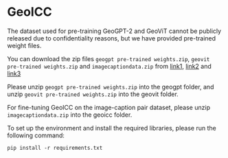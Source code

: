 # GeoICC
The dataset used for pre-training GeoGPT-2 and GeoViT cannot be publicly released due to confidentiality reasons, but we have provided pre-trained weight files. 

You can download the zip files `geogpt pre-trained weights.zip`, `geovit pre-trained weights.zip` and `imagecaptiondata.zip` from [link1](https://cdn-lfs-us-1.hf.co/repos/b0/0a/b00aa7c47ed1a3736cade34caa33e239480edc2cc1d69d14d855cf444d062324/6767dd4da6a9852a7cea66597ebe75bde6d5b19440a57a68fda61bfc510ddb43?response-content-disposition=attachment%3B+filename*%3DUTF-8%27%27geogpt%252520pre-trained%252520weights.zip%3B+filename%3D%22geogpt%2520pre-trained%2520weights.zip%22%3B&response-content-type=application%2Fzip&Expires=1743604661&Policy=eyJTdGF0ZW1lbnQiOlt7IkNvbmRpdGlvbiI6eyJEYXRlTGVzc1RoYW4iOnsiQVdTOkVwb2NoVGltZSI6MTc0MzYwNDY2MX19LCJSZXNvdXJjZSI6Imh0dHBzOi8vY2RuLWxmcy11cy0xLmhmLmNvL3JlcG9zL2IwLzBhL2IwMGFhN2M0N2VkMWEzNzM2Y2FkZTM0Y2FhMzNlMjM5NDgwZWRjMmNjMWQ2OWQxNGQ4NTVjZjQ0NGQwNjIzMjQvNjc2N2RkNGRhNmE5ODUyYTdjZWE2NjU5N2ViZTc1YmRlNmQ1YjE5NDQwYTU3YTY4ZmRhNjFiZmM1MTBkZGI0Mz9yZXNwb25zZS1jb250ZW50LWRpc3Bvc2l0aW9uPSomcmVzcG9uc2UtY29udGVudC10eXBlPSoifV19&Signature=nMWAmk6wtN97j%7E125MpDRzMgEvH85u03RAIsrkZvJ0z9FwSk41Z5rjGHmQHPJZt6RYqV8ysy4vSLwnB98NlmToY1Aa888Dc4ypCEiEC9x6O-H4z0WK3qtQTkR2W23RBSE62h7Yw93f5mC55BjuUe4UGjKmPuCkb8q68x5BPQW3z7HLcUl-igmwjA47tLhyvEM6vJbqn%7EHNyyfVAFDENXAeJbbNCZhIw4BgQig5%7EWbaTFkFS1OHud59SrlKjM87j6Ay5n1sBxxuqXaW65itB8IkM62zxUMohNfJFG66qdYLGdXAg%7EmFcqGKdjvwsIUY3SZN6tl4RpH5766OFZ1ZB5AA__&Key-Pair-Id=K24J24Z295AEI9), [link2](https://cdn-lfs-us-1.hf.co/repos/a2/90/a290ae801c20cc6255504f0e426d0d68fc94568435991cc5113b54f182d4c884/95b07bc584b83a676abfe9af46c2e97f81c06981310876c4eb3a0175156972c0?response-content-disposition=attachment%3B+filename*%3DUTF-8%27%27geovit%252520pre-trained%252520weights.zip%3B+filename%3D%22geovit%2520pre-trained%2520weights.zip%22%3B&response-content-type=application%2Fzip&Expires=1743602250&Policy=eyJTdGF0ZW1lbnQiOlt7IkNvbmRpdGlvbiI6eyJEYXRlTGVzc1RoYW4iOnsiQVdTOkVwb2NoVGltZSI6MTc0MzYwMjI1MH19LCJSZXNvdXJjZSI6Imh0dHBzOi8vY2RuLWxmcy11cy0xLmhmLmNvL3JlcG9zL2EyLzkwL2EyOTBhZTgwMWMyMGNjNjI1NTUwNGYwZTQyNmQwZDY4ZmM5NDU2ODQzNTk5MWNjNTExM2I1NGYxODJkNGM4ODQvOTViMDdiYzU4NGI4M2E2NzZhYmZlOWFmNDZjMmU5N2Y4MWMwNjk4MTMxMDg3NmM0ZWIzYTAxNzUxNTY5NzJjMD9yZXNwb25zZS1jb250ZW50LWRpc3Bvc2l0aW9uPSomcmVzcG9uc2UtY29udGVudC10eXBlPSoifV19&Signature=uQ%7ENqQzmIeVbDV8qPSvh5wQC1feIXJHLHusqKCn4Z-53%7EQddZeARRPZawsv4flKNCJ8Cw8MUpk%7EGDyzLPuA4qlyodfYQKhWo62rD9I2LkhmS9Z7ETl--OJWT5bmY-KfrktXGQ%7EtiZZtXemMncG6MoTt7XII%7EzxLcdLpTuCwFlB1jZGcYfXEnVWraWjCyeJeiMFaY-dmQyi8VC0LGUlprLeuQ7Qvo8w42qcpy%7Ei-0Usi6BRTS44bZQpqXuocxhuuX6fySSH-1Dyl9%7EVVNy9Nqvx6RFHIVZfuevOPhtMUm4cn3NnU0nAXLwoGC%7EAWswLGUUoy0YZ9jMlyGCA7LRFw4bA__&Key-Pair-Id=K24J24Z295AEI9) and [link3](https://cdn-lfs-us-1.hf.co/repos/b6/ba/b6ba2aa8e25c776308f89f652c3c617f58bc6051dbe8c1853755c381fc7ec860/45e84c6511f3422f88a063ebc3808d74ab5ee4b029847f05e1269562ba5c6c6e?response-content-disposition=attachment%3B+filename*%3DUTF-8%27%27imagecaptiondata.zip%3B+filename%3D%22imagecaptiondata.zip%22%3B&response-content-type=application%2Fzip&Expires=1743602559&Policy=eyJTdGF0ZW1lbnQiOlt7IkNvbmRpdGlvbiI6eyJEYXRlTGVzc1RoYW4iOnsiQVdTOkVwb2NoVGltZSI6MTc0MzYwMjU1OX19LCJSZXNvdXJjZSI6Imh0dHBzOi8vY2RuLWxmcy11cy0xLmhmLmNvL3JlcG9zL2I2L2JhL2I2YmEyYWE4ZTI1Yzc3NjMwOGY4OWY2NTJjM2M2MTdmNThiYzYwNTFkYmU4YzE4NTM3NTVjMzgxZmM3ZWM4NjAvNDVlODRjNjUxMWYzNDIyZjg4YTA2M2ViYzM4MDhkNzRhYjVlZTRiMDI5ODQ3ZjA1ZTEyNjk1NjJiYTVjNmM2ZT9yZXNwb25zZS1jb250ZW50LWRpc3Bvc2l0aW9uPSomcmVzcG9uc2UtY29udGVudC10eXBlPSoifV19&Signature=FxAPintu3-UzW-1C6iNgVK6a3HRGq3aScjHvoN9ytXR5iQ4zBPz-IWOXRftmTJYuiYZMlChLbFkJUcHHuM5Y6LgS9AeClBvAVrKqNvF76jhNuMoae3ffJfuZdFtCWGkvBG99nK688RCAcdngQMmRPuwTwojuRFkJgYEImFL5M%7ETKTYrw3yz3-D0ZhVbBgWz%7ELv9mr6Yb%7ESketdefyuRvVVrIz6UYqDsqU1Giinqmj7Wuj0eLtH5QzA9%7EGibOUeeFF5-uDQAHR9mveSkZIC0TQPv%7EBzKIS6knYFyLLd0R5JGEM9yzkXSs3mvlsfhwUaFC2frL05uxgDOjKqE18Xem2Q__&Key-Pair-Id=K24J24Z295AEI9)

Please unzip `geogpt pre-trained weights.zip` into the geogpt folder, and unzip `geovit pre-trained weights.zip` into the geovit folder.

For fine-tuning GeoICC on the image-caption pair dataset, please unzip `imagecaptiondata.zip` into the geoicc folder.

To set up the environment and install the required libraries, please run the following command:
```
pip install -r requirements.txt
```
